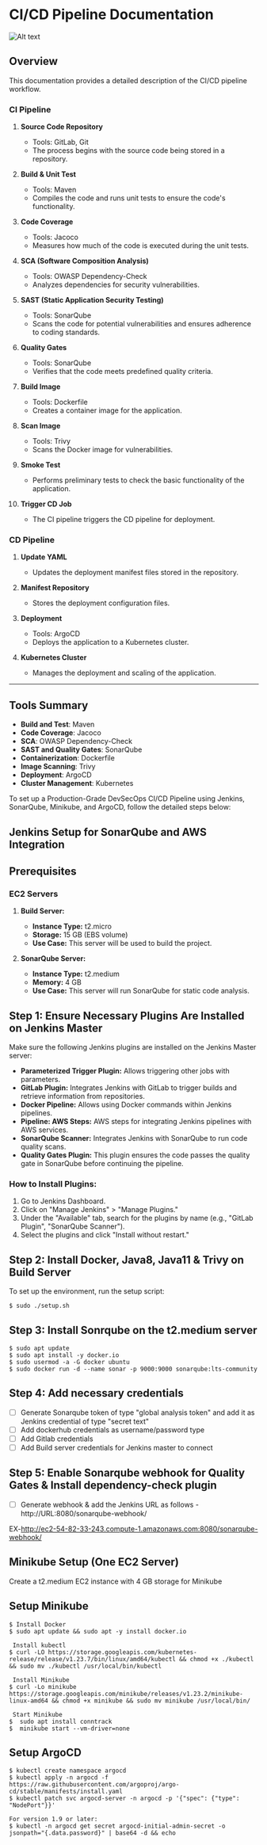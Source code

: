 # CI/CD Pipeline Documentation

![Alt text](docs/Screenshot%202025-01-14%20131630.png)

## Overview

This documentation provides a detailed description of the CI/CD pipeline workflow.

### CI Pipeline

1. **Source Code Repository**

   - Tools: GitLab, Git
   - The process begins with the source code being stored in a repository.

2. **Build & Unit Test**

   - Tools: Maven
   - Compiles the code and runs unit tests to ensure the code's functionality.

3. **Code Coverage**

   - Tools: Jacoco
   - Measures how much of the code is executed during the unit tests.

4. **SCA (Software Composition Analysis)**

   - Tools: OWASP Dependency-Check
   - Analyzes dependencies for security vulnerabilities.

5. **SAST (Static Application Security Testing)**

   - Tools: SonarQube
   - Scans the code for potential vulnerabilities and ensures adherence to coding standards.

6. **Quality Gates**

   - Tools: SonarQube
   - Verifies that the code meets predefined quality criteria.

7. **Build Image**

   - Tools: Dockerfile
   - Creates a container image for the application.

8. **Scan Image**

   - Tools: Trivy
   - Scans the Docker image for vulnerabilities.

9. **Smoke Test**

   - Performs preliminary tests to check the basic functionality of the application.

10. **Trigger CD Job**
    - The CI pipeline triggers the CD pipeline for deployment.

### CD Pipeline

1. **Update YAML**

   - Updates the deployment manifest files stored in the repository.

2. **Manifest Repository**

   - Stores the deployment configuration files.

3. **Deployment**

   - Tools: ArgoCD
   - Deploys the application to a Kubernetes cluster.

4. **Kubernetes Cluster**
   - Manages the deployment and scaling of the application.

---

## Tools Summary

- **Build and Test**: Maven
- **Code Coverage**: Jacoco
- **SCA**: OWASP Dependency-Check
- **SAST and Quality Gates**: SonarQube
- **Containerization**: Dockerfile
- **Image Scanning**: Trivy
- **Deployment**: ArgoCD
- **Cluster Management**: Kubernetes

To set up a Production-Grade DevSecOps CI/CD Pipeline using Jenkins, SonarQube, Minikube, and ArgoCD, follow the detailed steps below:

## Jenkins Setup for SonarQube and AWS Integration

## Prerequisites

### EC2 Servers

1. **Build Server:**

   - **Instance Type:** t2.micro
   - **Storage:** 15 GB (EBS volume)
   - **Use Case:** This server will be used to build the project.

2. **SonarQube Server:**
   - **Instance Type:** t2.medium
   - **Memory:** 4 GB
   - **Use Case:** This server will run SonarQube for static code analysis.

## Step 1: Ensure Necessary Plugins Are Installed on Jenkins Master

Make sure the following Jenkins plugins are installed on the Jenkins Master server:

- **Parameterized Trigger Plugin:** Allows triggering other jobs with parameters.
- **GitLab Plugin:** Integrates Jenkins with GitLab to trigger builds and retrieve information from repositories.
- **Docker Pipeline:** Allows using Docker commands within Jenkins pipelines.
- **Pipeline: AWS Steps:** AWS steps for integrating Jenkins pipelines with AWS services.
- **SonarQube Scanner:** Integrates Jenkins with SonarQube to run code quality scans.
- **Quality Gates Plugin:** This plugin ensures the code passes the quality gate in SonarQube before continuing the pipeline.

### How to Install Plugins:

1. Go to Jenkins Dashboard.
2. Click on "Manage Jenkins" > "Manage Plugins."
3. Under the "Available" tab, search for the plugins by name (e.g., "GitLab Plugin", "SonarQube Scanner").
4. Select the plugins and click "Install without restart."

## Step 2: Install Docker, Java8, Java11 & Trivy on Build Server

To set up the environment, run the setup script:

```
$ sudo ./setup.sh
```

## Step 3: Install Sonrqube on the t2.medium server

```
$ sudo apt update
$ sudo apt install -y docker.io
$ sudo usermod -a -G docker ubuntu
$ sudo docker run -d --name sonar -p 9000:9000 sonarqube:lts-community
```

## Step 4: Add necessary credentials

- [ ] Generate Sonarqube token of type "global analysis token" and add it as Jenkins credential of type "secret text"
- [ ] Add dockerhub credentials as username/password type
- [ ] Add Gitlab credentials
- [ ] Add Build server credentials for Jenkins master to connect

## Step 5: Enable Sonarqube webhook for Quality Gates & Install dependency-check plugin

- [ ] Generate webhook & add the Jenkins URL as follows - http://URL:8080/sonarqube-webhook/

EX-http://ec2-54-82-33-243.compute-1.amazonaws.com:8080/sonarqube-webhook/

## Minikube Setup (One EC2 Server)

Create a t2.medium EC2 instance with 4 GB storage for Minikube

## Setup Minikube

```
$ Install Docker
$ sudo apt update && sudo apt -y install docker.io

 Install kubectl
$ curl -LO https://storage.googleapis.com/kubernetes-release/release/v1.23.7/bin/linux/amd64/kubectl && chmod +x ./kubectl && sudo mv ./kubectl /usr/local/bin/kubectl

 Install Minikube
$ curl -Lo minikube https://storage.googleapis.com/minikube/releases/v1.23.2/minikube-linux-amd64 && chmod +x minikube && sudo mv minikube /usr/local/bin/

 Start Minikube
$  sudo apt install conntrack
$  minikube start --vm-driver=none
```

## Setup ArgoCD

```
$ kubectl create namespace argocd
$ kubectl apply -n argocd -f https://raw.githubusercontent.com/argoproj/argo-cd/stable/manifests/install.yaml
$ kubectl patch svc argocd-server -n argocd -p '{"spec": {"type": "NodePort"}}'

For version 1.9 or later:
$ kubectl -n argocd get secret argocd-initial-admin-secret -o jsonpath="{.data.password}" | base64 -d && echo
```
